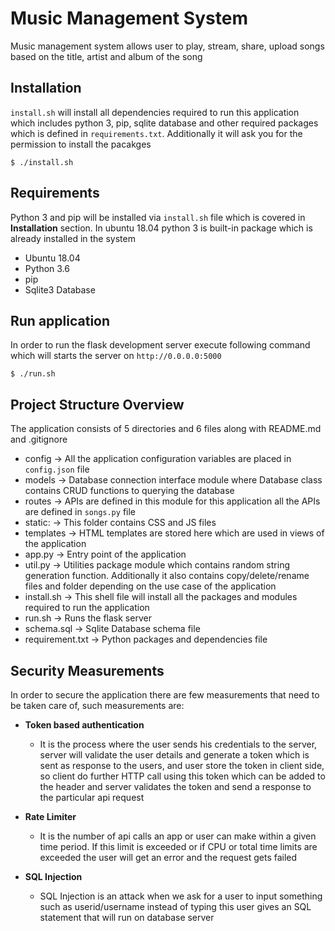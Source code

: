 # Music Management System
Music management system allows user to play, stream, share, upload songs based on the title, artist and album of the song

## Installation
`install.sh` will install all dependencies required to run this application which includes python 3, pip, sqlite database and other required packages which is defined in `requirements.txt`. Additionally it will ask you for the permission to install the pacakges

```
$ ./install.sh
```

## Requirements
Python 3 and pip will be installed via `install.sh` file which is covered in **Installation** section. In ubuntu 18.04 python 3 is built-in package which is already installed in the system

- Ubuntu 18.04
- Python 3.6
- pip 
- Sqlite3 Database

## Run application
In order to run the flask development server execute following command which will starts the server on `http://0.0.0.0:5000`

```
$ ./run.sh
``` 

## Project Structure Overview
The application consists of 5 directories and 6 files along with README.md and .gitignore
- config -> All the application configuration variables are placed in `config.json` file 
- models -> Database connection interface module where Database class contains CRUD functions to querying the database
- routes -> APIs are defined in this module for this application all the APIs are defined in `songs.py` file
- static: -> This folder contains CSS and JS files
- templates -> HTML templates are stored here which are used in views of the application
- app.py -> Entry point of the application
- util.py -> Utilities package module which contains random string generation function. Additionally it also contains copy/delete/rename files and folder depending on the use case of the application 
- install.sh -> This shell file will install all the packages and modules required to run the application
- run.sh -> Runs the flask server 
- schema.sql -> Sqlite Database schema file
- requirement.txt -> Python packages and dependencies file


## Security Measurements
In order to secure the application there are few measurements that need to be taken care of, such measurements are:

- **Token based authentication**
    - It is the process where the user sends his credentials to the server, server will validate the user details and generate a token which is sent as response to the users, and user store the token in client side, so client do further HTTP call using this token which can be added to the header and server validates the token and send a response to the particular api request

- **Rate Limiter**
    - It is the number of api calls an app or user can make within a given time period. If this limit is exceeded or if CPU or total time limits are exceeded the user will get an error and the request gets failed

- **SQL Injection**
    - SQL Injection is an attack when we ask for a user to input something such as userid/username instead of typing this user gives an SQL statement that will run on database server


